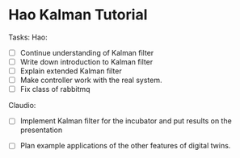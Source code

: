 # Hao Kalman Tutorial

Tasks:
Hao:
- [ ] Continue understanding of Kalman filter
- [ ] Write down introduction to Kalman filter
- [ ] Explain extended Kalman filter
- [ ] Make controller work with the real system.
- [ ] Fix class of rabbitmq

Claudio:
- [ ] Implement Kalman filter for the incubator and put results on the presentation
- [ ] Plan example applications of the other features of digital twins.

